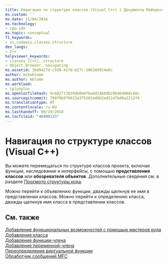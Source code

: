 ```yaml
---
title: Навигация по структуре классов (Visual C++) | Документы Майкрософт
ms.custom: ''
ms.date: 11/04/2016
ms.technology:
- cpp-ide
ms.topic: conceptual
f1_keywords:
- vc.codewiz.classes.structure
dev_langs:
- C++
helpviewer_keywords:
- classes [C++], structure
- Object Browser, navigating
ms.assetid: 3bd9427d-c920-41fd-b27c-3063dd924e0c
author: mikeblome
ms.author: mblome
ms.workload:
- cplusplus
ms.openlocfilehash: 9c602717829db0b076add24b0db29b464068c68c
ms.sourcegitcommit: 799f9b976623a375203ad8b2ad5147bd6a2212f0
ms.translationtype: HT
ms.contentlocale: ru-RU
ms.lasthandoff: 09/19/2018
ms.locfileid: "46409133"
---
```

# <a name="navigating-the-class-structure-visual-c"></a>Навигация по структуре классов (Visual C++)

Вы можете перемещаться по структуре классов проекта, включая функции, наследование и интерфейсы, с помощью **представления классов** или **обозревателя объектов**. Дополнительные сведения см. в разделе [Просмотр структуры кода](/visualstudio/ide/viewing-the-structure-of-code).

Можно перейти к объявлению функции, дважды щелкнув ее имя в представлении классов. Можно перейти к определению класса, дважды щелкнув имя класса в представлении классов.

## <a name="see-also"></a>См. также

[Добавление функциональных возможностей с помощью мастеров кода](../ide/adding-functionality-with-code-wizards-cpp.md)<br>
[Добавление класса](../ide/adding-a-class-visual-cpp.md)<br>
[Добавление функции-члена](../ide/adding-a-member-function-visual-cpp.md)<br>
[Добавление переменной-члена](../ide/adding-a-member-variable-visual-cpp.md)<br>
[Переопределение виртуальной функции](../ide/overriding-a-virtual-function-visual-cpp.md)<br>
[Обработчик сообщений MFC](../mfc/reference/adding-an-mfc-message-handler.md)